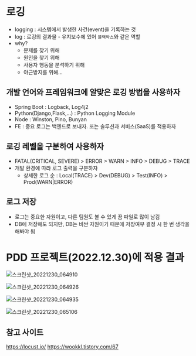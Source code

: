# 로깅
- logging : 시스템에서 발생한 사건(event)을 기록하는 것
- log : 로깅의 결과물 - 유지보수에 있어 `블랙박스`와 같은 역할
- why?
  - 문제를 찾기 위해
  - 원인을 찾기 위해
  - 사용자 행동을 분석하기 위해
  - 야근방지를 위해...

## 개발 언어와 프레임워크에 알맞은 로깅 방법을 사용하자
- Spring Boot : Logback, Log4j2
- Python(Django,Flask,...) : Python Logging Module
- Node : Winston, Pino, Bunyan
- FE : 중요 로그는 백엔드로 보내자. 또는 솔루션과 서비스(SaaS)를 적용하자

## 로깅 레벨을 구분하여 사용하자
- FATAL(CRITICAL, SEVERE) > ERROR > WARN > INFO > DEBUG > TRACE
- 개발 환경에 따라 로그 출력을 구분하자
  - 상세한 로그 순 : Local(TRACE) > Dev(DEBUG) > Test(INFO) > Prod(WARN|ERROR)

## 로그 저장
- 로그는 중요한 자원이고, 다른 팀원도 볼 수 있게 끔 파일로 많이 남김
- DB에 저장해도 되지만, DB는 비싼 자원이기 때문에 저장여부 결정 시 한 번 생각을 해봐야 됨

# PDD 프로젝트(2022.12.30)에 적용 결과
![스크린샷_20221230_064910](https://user-images.githubusercontent.com/109258380/210057350-8c542ddd-4ee6-4eab-8a6b-736f19a8abaf.png)

![스크린샷_20221230_064926](https://user-images.githubusercontent.com/109258380/210057416-1478da98-4bb8-48a2-9ece-ec1fb5fada4e.png)

![스크린샷_20221230_064935](https://user-images.githubusercontent.com/109258380/210057466-9434aea2-b5a8-48c7-8bcf-841b99bdba4f.png)

![스크린샷_20221230_065106](https://user-images.githubusercontent.com/109258380/210057547-a708a5e9-5055-436a-99a6-997eaecff56b.png)

## 참고 사이트
https://locust.io/
https://wookkl.tistory.com/67